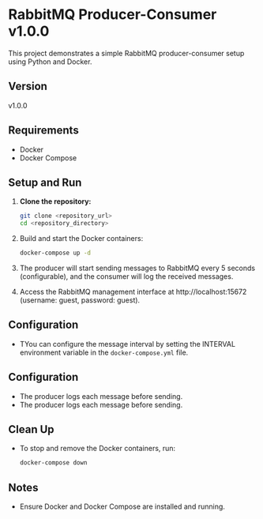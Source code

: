 # RabbitMQ Producer-Consumer v1.0.0

This project demonstrates a simple RabbitMQ producer-consumer setup using Python and Docker.

## Version

v1.0.0

## Requirements

- Docker
- Docker Compose

## Setup and Run

1. **Clone the repository:**

   ```bash
   git clone <repository_url>
   cd <repository_directory>
   ```

2. Build and start the Docker containers:

   ```bash
   docker-compose up -d
   ```

3. The producer will start sending messages to RabbitMQ every 5 seconds (configurable), and the consumer will log the received messages.

4. Access the RabbitMQ management interface at http://localhost:15672 (username: guest, password: guest).

## Configuration

- TYou can configure the message interval by setting the INTERVAL environment variable in the `docker-compose.yml` file.

## Configuration

- The producer logs each message before sending.
- The producer logs each message before sending.

## Clean Up

- To stop and remove the Docker containers, run:

  ```bash
  docker-compose down
  ```

## Notes

- Ensure Docker and Docker Compose are installed and running.
